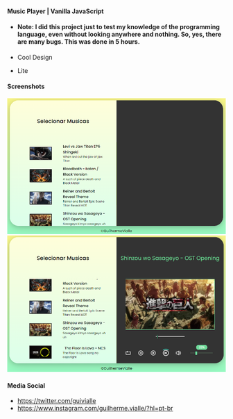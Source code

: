 #### Music Player | Vanilla JavaScript

- #### Note: I did this project just to test my knowledge of the programming language, even without looking anywhere and nothing. So, yes, there are many bugs. This was done in 5 hours.

- Cool Design
- Lite

#### Screenshots

![](https://github.com/guilhermevialle/MusicPlayer/blob/main/MusicPlayer%20by%20Guilherme%20Vialle/Screenshots/capture.PNG)
![](https://github.com/guilhermevialle/MusicPlayer/blob/main/MusicPlayer%20by%20Guilherme%20Vialle/Screenshots/capture2.PNG)


#### Media Social

- https://twitter.com/guivialle
- https://www.instagram.com/guilherme.vialle/?hl=pt-br
